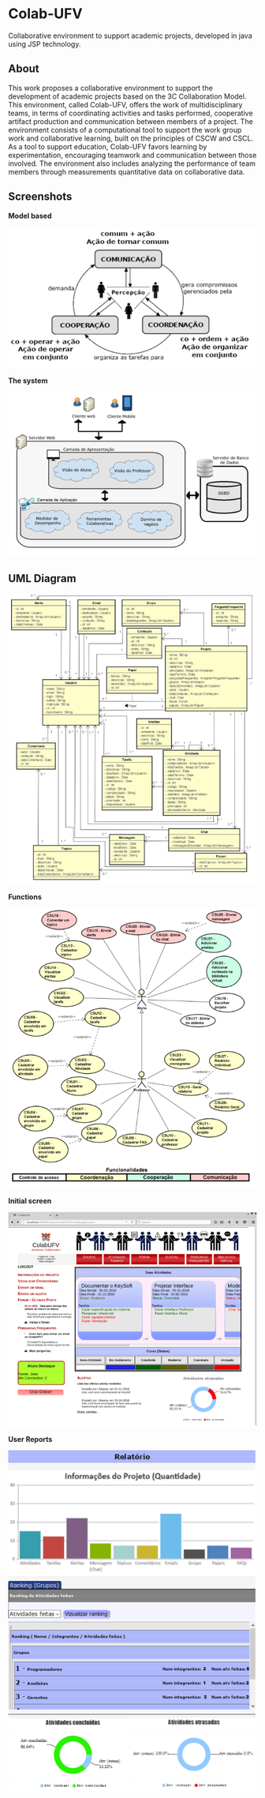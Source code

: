 # Colab-UFV
Collaborative environment to support academic projects, developed in java using JSP technology.

About
-----
This work proposes a collaborative environment to support the development of academic projects based on the 3C Collaboration Model. 
This environment, called Colab-UFV, offers the work of multidisciplinary teams, in terms of coordinating activities and tasks performed, cooperative artifact production and communication between members of a project. 
The environment consists of a computational tool to support the work group work and collaborative learning, built on the principles of CSCW and CSCL. 
As a tool to support education, Colab-UFV favors learning by experimentation, encouraging teamwork and communication between those involved. 
The environment also includes analyzing the performance of team members through measurements quantitative data on collaborative data.



Screenshots
-----------


<b>Model based</b>

![GitHub Logo](/images/3c.png)



<b>The system</b>

![GitHub Logo](/images/arctech.png)



UML Diagram
-----------

![GitHub Logo](/images/uml.png)



<b>Functions</b>

![GitHub Logo](/images/uml-caseuse.png)



<b>Initial screen</b>

![GitHub Logo](/images/telaInicial.png)



<b>User Reports</b>

![GitHub Logo](/images/relatorioFinal.png)







